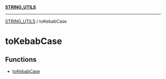 [**STRING_UTILS**](../README.md)

***

[STRING_UTILS](../README.md) / toKebabCase

# toKebabCase

## Functions

- [toKebabCase](functions/toKebabCase.md)
